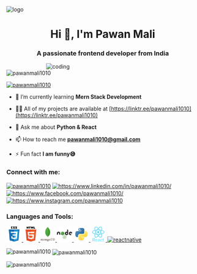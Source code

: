 ![logo](https://as2.ftcdn.net/v2/jpg/01/93/57/57/1000_F_193575723_G4tgK3HKUI5zceKL29xOd8pFuP21KV3R.jpg)

<h1 align="center">Hi 👋, I'm Pawan Mali</h1>
<h3 align="center">A passionate frontend developer from India</h3>

<img align="right" alt="coding" width="400" src="https://user-images.githubusercontent.com/55389276/140866485-8fb1c876-9a8f-4d6a-98dc-08c4981eaf70.gif">

<p align="left"> <img src="https://komarev.com/ghpvc/?username=pawanmali1010&label=Profile%20views&color=0e75b6&style=flat" alt="pawanmali1010" /> </p>

<p align="left"> <a href="https://twitter.com/pawanmali1010" target="blank"><img src="https://img.shields.io/twitter/follow/pawanmali1010?logo=twitter&style=for-the-badge" alt="pawanmali1010" /></a> </p>

- 🌱 I’m currently learning **Mern Stack Development**

- 👨‍💻 All of my projects are available at [https://linktr.ee/pawanmali1010](https://linktr.ee/pawanmali1010)

- 💬 Ask me about **Python & React**

- 📫 How to reach me **pawanmali1010@gmail.com**

- ⚡ Fun fact **I am funny😅**

<h3 align="left">Connect with me:</h3>
<p align="left">
<a href="https://twitter.com/pawanmali1010" target="blank"><img align="center" src="https://raw.githubusercontent.com/rahuldkjain/github-profile-readme-generator/master/src/images/icons/Social/twitter.svg" alt="pawanmali1010" height="30" width="40" /></a>
<a href="https://linkedin.com/in/https://www.linkedin.com/in/pawanmali1010/" target="blank"><img align="center" src="https://raw.githubusercontent.com/rahuldkjain/github-profile-readme-generator/master/src/images/icons/Social/linked-in-alt.svg" alt="https://www.linkedin.com/in/pawanmali1010/" height="30" width="40" /></a>
<a href="https://fb.com/https://www.facebook.com/pawanmali1010/" target="blank"><img align="center" src="https://raw.githubusercontent.com/rahuldkjain/github-profile-readme-generator/master/src/images/icons/Social/facebook.svg" alt="https://www.facebook.com/pawanmali1010/" height="30" width="40" /></a>
<a href="https://instagram.com/https://www.instagram.com/pawanmali1010" target="blank"><img align="center" src="https://raw.githubusercontent.com/rahuldkjain/github-profile-readme-generator/master/src/images/icons/Social/instagram.svg" alt="https://www.instagram.com/pawanmali1010" height="30" width="40" /></a>
</p>

<h3 align="left">Languages and Tools:</h3>
<p align="left"> <a href="https://www.w3schools.com/css/" target="_blank" rel="noreferrer"> <img src="https://raw.githubusercontent.com/devicons/devicon/master/icons/css3/css3-original-wordmark.svg" alt="css3" width="40" height="40"/> </a> <a href="https://www.w3.org/html/" target="_blank" rel="noreferrer"> <img src="https://raw.githubusercontent.com/devicons/devicon/master/icons/html5/html5-original-wordmark.svg" alt="html5" width="40" height="40"/> </a> <a href="https://www.mongodb.com/" target="_blank" rel="noreferrer"> <img src="https://raw.githubusercontent.com/devicons/devicon/master/icons/mongodb/mongodb-original-wordmark.svg" alt="mongodb" width="40" height="40"/> </a> <a href="https://nodejs.org" target="_blank" rel="noreferrer"> <img src="https://raw.githubusercontent.com/devicons/devicon/master/icons/nodejs/nodejs-original-wordmark.svg" alt="nodejs" width="40" height="40"/> </a> <a href="https://www.python.org" target="_blank" rel="noreferrer"> <img src="https://raw.githubusercontent.com/devicons/devicon/master/icons/python/python-original.svg" alt="python" width="40" height="40"/> </a> <a href="https://reactjs.org/" target="_blank" rel="noreferrer"> <img src="https://raw.githubusercontent.com/devicons/devicon/master/icons/react/react-original-wordmark.svg" alt="react" width="40" height="40"/> </a> <a href="https://reactnative.dev/" target="_blank" rel="noreferrer"> <img src="https://reactnative.dev/img/header_logo.svg" alt="reactnative" width="40" height="40"/> </a> </p>

<p><img align="left" src="https://github-readme-stats.vercel.app/api/top-langs?username=pawanmali1010&show_icons=true&locale=en&layout=compact" alt="pawanmali1010" /></p>

<p>&nbsp;<img align="center" src="https://github-readme-stats.vercel.app/api?username=pawanmali1010&show_icons=true&locale=en" alt="pawanmali1010" /></p>

<p><img align="center" src="https://github-readme-streak-stats.herokuapp.com/?user=pawanmali1010&" alt="pawanmali1010" /></p>
